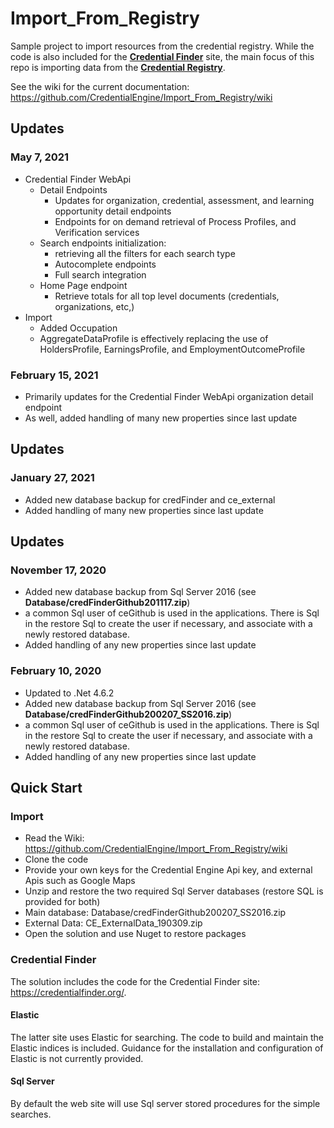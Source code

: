 # Import_From_Registry
Sample project to import resources from the credential registry. While the code is also included for the [**Credential Finder**](https://credentialfinder.org/) site, the main focus of this repo is importing data from the [**Credential Registry**](https://credreg.net/). 

See the wiki for the current documentation: https://github.com/CredentialEngine/Import_From_Registry/wiki

## Updates
### May 7, 2021
- Credential Finder WebApi
	- Detail Endpoints
		- Updates for organization, credential, assessment, and learning opportunity detail endpoints
		- Endpoints for on demand retrieval of Process Profiles, and Verification services
	- Search endpoints initialization:
		- retrieving all the filters for each search type
		- Autocomplete endpoints
		- Full search integration
	- Home Page endpoint
		- Retrieve totals for all top level documents (credentials, organizations, etc,)
- Import
	- Added Occupation 
	- AggregateDataProfile is effectively replacing the use of HoldersProfile, EarningsProfile, and EmploymentOutcomeProfile



### February 15, 2021
- Primarily updates for the Credential Finder WebApi organization detail endpoint
- As well, added handling of many new properties since last update


## Updates
### January 27, 2021
- Added new database backup for credFinder and ce_external
- Added handling of many new properties since last update

## Updates
### November 17, 2020
- Added new database backup from Sql Server 2016 (see **Database/credFinderGithub201117.zip**)
- a common Sql user of ceGithub is used in the applications. There is Sql in the restore Sql to create the user if necessary, and associate with a newly restored database. 
- Added handling of any new properties since last update

### February 10, 2020
- Updated to .Net 4.6.2
- Added new database backup from Sql Server 2016 (see **Database/credFinderGithub200207_SS2016.zip**)
- a common Sql user of ceGithub is used in the applications. There is Sql in the restore Sql to create the user if necessary, and associate with a newly restored database. 
- Added handling of any new properties since last update


## Quick Start
### Import
- Read the Wiki: https://github.com/CredentialEngine/Import_From_Registry/wiki
- Clone the code
- Provide your own keys for the Credential Engine Api key, and external Apis such as Google Maps 
- Unzip and restore the two required Sql Server databases (restore SQL is provided for both)
- Main database: Database/credFinderGithub200207_SS2016.zip  
- External Data: CE_ExternalData_190309.zip
- Open the solution and use Nuget to restore packages 

### Credential Finder
The solution includes the code for the Credential Finder site: https://credentialfinder.org/.
#### Elastic
The latter site uses Elastic for searching. The code to build and maintain the Elastic indices is included. 
Guidance for the installation and configuration of Elastic is not currently provided. 
#### Sql Server
By default the web site will use Sql server stored procedures for the simple searches. 
